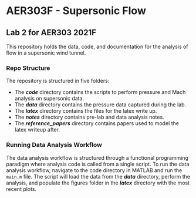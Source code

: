# AER303F - Supersonic Flow

## Lab 2 for AER303 2021F

This repository holds the data, code, and documentation for the analysis of flow in a supersonic wind tunnel.

### Repo Structure

The repository is structured in five folders:

* The ***code*** directory contains the scripts to perform pressure and Mach analysis on supersonic data.
* The ***data*** directory contains the pressure data captured during the lab.
* The ***latex*** directory contains the files for the latex write up.
* The ***notes*** directory contains pre-lab and data analysis notes.
* The ***reference_papers*** directory contains papers used to model the latex writeup after.

### Running Data Analysis Workflow

The data analysis workflow is structured through a functional programming paradigm where analysis code is called from a single script. To run the data analysis workflow, navigate to the code directory in MATLAB and run the `main.m` file. The script will load the data from the ***data*** directory, perform the analysis, and populate the figures folder in the ***latex*** directory with the most recent plots.
